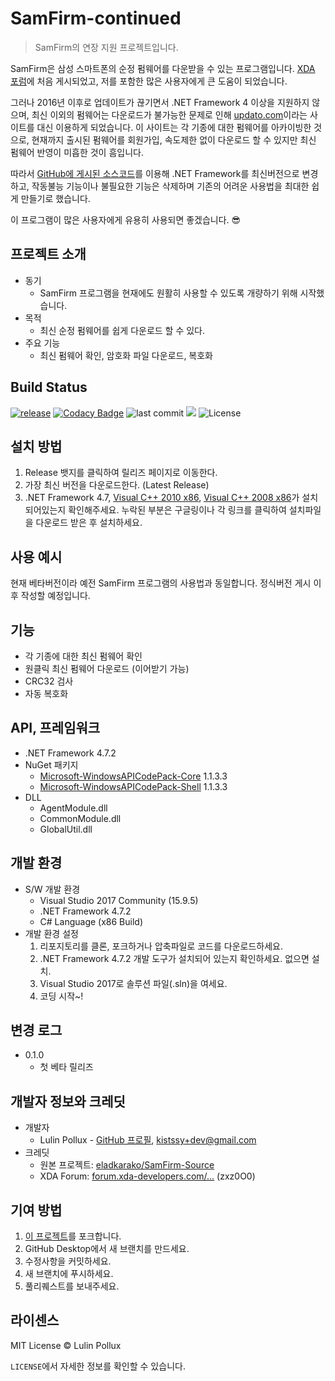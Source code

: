 # SamFirm-continued

> SamFirm의 연장 지원 프로젝트입니다.

SamFirm은 삼성 스마트폰의 순정 펌웨어를 다운받을 수 있는 프로그램입니다. [XDA 포럼](https://forum.xda-developers.com/galaxy-tab-s/general/tool-samfirm-samsung-firmware-t2988647)에 처음 게시되었고, 저를 포함한 많은 사용자에게 큰 도움이 되었습니다.

그러나 2016년 이후로 업데이트가 끊기면서 .NET Framework 4 이상을 지원하지 않으며, 최신 이외의 펌웨어는 다운로드가 불가능한 문제로 인해 [updato.com](https://updato.com/)이라는 사이트를 대신 이용하게 되었습니다. 이 사이트는 각 기종에 대한 펌웨어를 아카이빙한 것으로, 현재까지 출시된 펌웨어를 회원가입, 속도제한 없이 다운로드 할 수 있지만 최신 펌웨어 반영이 미흡한 것이 흠입니다.

따라서 [GitHub에 게시된 소스코드](https://github.com/eladkarako/SamFirm-Source)를 이용해 .NET Framework를 최신버전으로 변경하고, 작동불능 기능이나 불필요한 기능은 삭제하며 기존의 어려운 사용법을 최대한 쉽게 만들기로 했습니다.

이 프로그램이 많은 사용자에게 유용히 사용되면 좋겠습니다. 😎

## 프로젝트 소개

- 동기
  - SamFirm 프로그램을 현재에도 원활히 사용할 수 있도록 개량하기 위해 시작했습니다.
- 목적
  - 최신 순정 펌웨어를 쉽게 다운로드 할 수 있다.
- 주요 기능
  - 최신 펌웨어 확인, 암호화 파일 다운로드, 복호화

## Build Status

[![release](https://img.shields.io/github/release/Lulin-Pollux/SamFirm-continued.svg?style=popout-square)](https://github.com/Lulin-Pollux/SamFirm-continued/releases/latest) [![Codacy Badge](https://api.codacy.com/project/badge/Grade/47cf571666ef46a09a8087f18daed6d4)](https://www.codacy.com/app/Lulin-Pollux/SamFirm-continued?utm_source=github.com&amp;utm_medium=referral&amp;utm_content=Lulin-Pollux/SamFirm-continued&amp;utm_campaign=Badge_Grade) ![last commit](https://img.shields.io/github/last-commit/Lulin-Pollux/SamFirm-continued.svg?style=popout-square) ![](https://img.shields.io/github/downloads/Lulin-Pollux/SamFirm-continued/total.svg?style=popout-square) ![License](https://img.shields.io/github/license/Lulin-Pollux/SamFirm-continued.svg?style=popout-square) 

## 설치 방법

1. Release 뱃지를 클릭하여 릴리즈 페이지로 이동한다.
2. 가장 최신 버전을 다운로드한다. (Latest Release)
3. .NET Framework 4.7, [Visual C++ 2010 x86](http://www.microsoft.com/ko-kr/download/details.aspx?id=5555), [Visual C++ 2008 x86](https://www.microsoft.com/ko-kr/download/details.aspx?id=5582)가 설치되어있는지 확인해주세요. 누락된 부분은 구글링이나 각 링크를 클릭하여 설치파일을 다운로드 받은 후 설치하세요.

## 사용 예시

현재 베타버전이라 예전 SamFirm 프로그램의 사용법과 동일합니다. 정식버전 게시 이후 작성할 예정입니다.

## 기능

- 각 기종에 대한 최신 펌웨어 확인
- 원클릭 최신 펌웨어 다운로드 (이어받기 가능)
- CRC32 검사
- 자동 복호화

## API, 프레임워크

- .NET Framework 4.7.2
- NuGet 패키지
  - [Microsoft-WindowsAPICodePack-Core](https://www.nuget.org/packages/Microsoft-WindowsAPICodePack-Core/) 1.1.3.3
  - [Microsoft-WindowsAPICodePack-Shell](https://www.nuget.org/packages/Microsoft-WindowsAPICodePack-Shell/) 1.1.3.3
- DLL
  - AgentModule.dll
  - CommonModule.dll
  - GlobalUtil.dll

## 개발 환경

- S/W 개발 환경
  - Visual Studio 2017 Community (15.9.5)
  - .NET Framework 4.7.2
  - C# Language (x86 Build)
- 개발 환경 설정
  1. 리포지토리를 클론, 포크하거나 압축파일로 코드를 다운로드하세요.
  2. .NET Framework 4.7.2 개발 도구가 설치되어 있는지 확인하세요. 없으면 설치.
  3. Visual Studio 2017로 솔루션 파일(.sln)을 여세요.
  4. 코딩 시작~!

## 변경 로그

- 0.1.0
  - 첫 베타 릴리즈

## 개발자 정보와 크레딧

- 개발자
  - Lulin Pollux - [GitHub 프로필](https://github.com/Lulin-Pollux), [kistssy+dev@gmail.com](mailto:kistssy+dev@gmail.com)
- 크레딧
  - 원본 프로젝트: [eladkarako/SamFirm-Source](https://github.com/eladkarako/SamFirm-Source)
  - XDA Forum: [forum.xda-developers.com/...](https://forum.xda-developers.com/galaxy-tab-s/general/tool-samfirm-samsung-firmware-t2988647) (zxz0O0)

## 기여 방법

1. [이 프로젝트](https://github.com/Lulin-Pollux/SamFirm-continued)를 포크합니다.
2. GitHub Desktop에서 새 브랜치를 만드세요.
3. 수정사항을 커밋하세요.
4. 새 브랜치에 푸시하세요.
5. 풀리퀘스트를 보내주세요.

## 라이센스

MIT License © Lulin Pollux

`LICENSE`에서 자세한 정보를 확인할 수 있습니다.